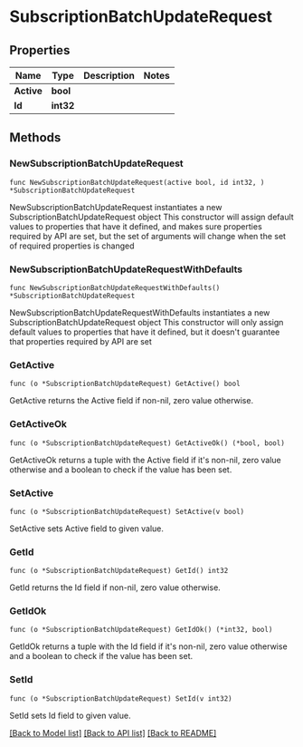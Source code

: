 # SubscriptionBatchUpdateRequest

## Properties

Name | Type | Description | Notes
------------ | ------------- | ------------- | -------------
**Active** | **bool** |  | 
**Id** | **int32** |  | 

## Methods

### NewSubscriptionBatchUpdateRequest

`func NewSubscriptionBatchUpdateRequest(active bool, id int32, ) *SubscriptionBatchUpdateRequest`

NewSubscriptionBatchUpdateRequest instantiates a new SubscriptionBatchUpdateRequest object
This constructor will assign default values to properties that have it defined,
and makes sure properties required by API are set, but the set of arguments
will change when the set of required properties is changed

### NewSubscriptionBatchUpdateRequestWithDefaults

`func NewSubscriptionBatchUpdateRequestWithDefaults() *SubscriptionBatchUpdateRequest`

NewSubscriptionBatchUpdateRequestWithDefaults instantiates a new SubscriptionBatchUpdateRequest object
This constructor will only assign default values to properties that have it defined,
but it doesn't guarantee that properties required by API are set

### GetActive

`func (o *SubscriptionBatchUpdateRequest) GetActive() bool`

GetActive returns the Active field if non-nil, zero value otherwise.

### GetActiveOk

`func (o *SubscriptionBatchUpdateRequest) GetActiveOk() (*bool, bool)`

GetActiveOk returns a tuple with the Active field if it's non-nil, zero value otherwise
and a boolean to check if the value has been set.

### SetActive

`func (o *SubscriptionBatchUpdateRequest) SetActive(v bool)`

SetActive sets Active field to given value.


### GetId

`func (o *SubscriptionBatchUpdateRequest) GetId() int32`

GetId returns the Id field if non-nil, zero value otherwise.

### GetIdOk

`func (o *SubscriptionBatchUpdateRequest) GetIdOk() (*int32, bool)`

GetIdOk returns a tuple with the Id field if it's non-nil, zero value otherwise
and a boolean to check if the value has been set.

### SetId

`func (o *SubscriptionBatchUpdateRequest) SetId(v int32)`

SetId sets Id field to given value.



[[Back to Model list]](../README.md#documentation-for-models) [[Back to API list]](../README.md#documentation-for-api-endpoints) [[Back to README]](../README.md)


